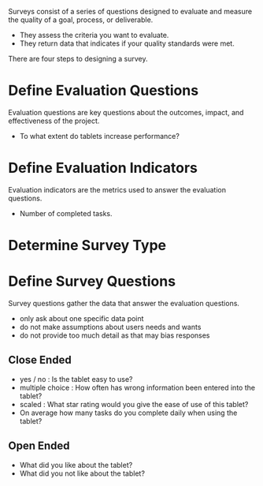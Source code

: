Surveys consist of a series of questions designed to evaluate and measure the quality of a goal, process, or deliverable.

- They assess the criteria you want to evaluate.
- They return data that indicates if your quality standards were met.

There are four steps to designing a survey.

# Define Evaluation Questions

Evaluation questions are key questions about the outcomes, impact, and effectiveness of the project.

- To what extent do tablets increase performance?
# Define Evaluation Indicators

Evaluation indicators are the metrics used to answer the evaluation questions.

- Number of completed tasks.
# Determine Survey Type


# Define Survey Questions

Survey questions gather the data that answer the evaluation questions.

- only ask about one specific data point
- do not make assumptions about users needs and wants
- do not provide too much detail as that may bias responses
## Close Ended

- yes / no : Is the tablet easy to use?
- multiple choice : How often has wrong information been entered into the tablet?
- scaled : What star rating would you give the ease of use of this tablet?
- On average how many tasks do you complete daily when using the tablet?
## Open Ended

- What did you like about the tablet?
- What did you not like about the tablet?

